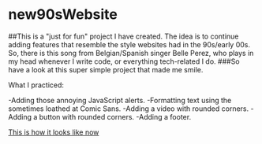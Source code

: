 # new90sWebsite

##This is a "just for fun" project I have created. The idea is to continue adding features that resemble the style websites had in the 90s/early 00s.
So, there is this song from Belgian/Spanish singer Belle Perez, who plays in my head whenever I write code, or everything tech-related I do. 
###So have a look at this super simple project that made me smile. 

What I practiced: 

-Adding those annoying JavaScript alerts.
-Formatting text using the sometimes loathed at Comic Sans.
-Adding a video with rounded corners.
-Adding a button with rounded corners.
-Adding a footer.

[This is how it looks like now](https://codepen.io/GreCodes/full/YzvKPGw)
